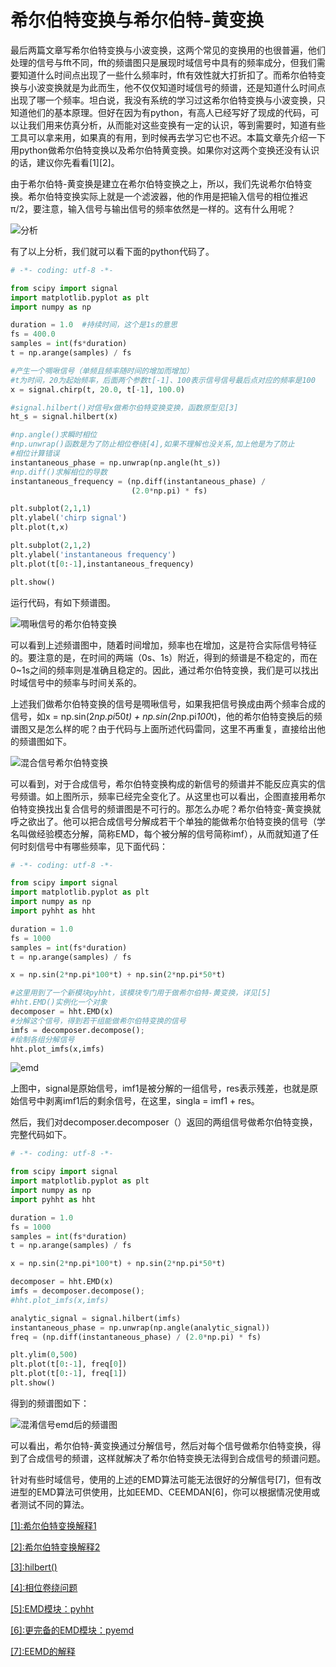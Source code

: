# 希尔伯特变换与希尔伯特-黄变换

最后两篇文章写希尔伯特变换与小波变换，这两个常见的变换用的也很普遍，他们处理的信号与fft不同，fft的频谱图只是展现时域信号中具有的频率成分，但我们需要知道什么时间点出现了一些什么频率时，fft有效性就大打折扣了。而希尔伯特变换与小波变换就是为此而生，他不仅仅知道时域信号的频谱，还是知道什么时间点出现了哪一个频率。坦白说，我没有系统的学习过这希尔伯特变换与小波变换，只知道他们的基本原理。但好在因为有python，有高人已经写好了现成的代码，可以让我们用来仿真分析，从而能对这些变换有一定的认识，等到需要时，知道有些工具可以拿来用，如果真的有用，到时候再去学习它也不迟。本篇文章先介绍一下用python做希尔伯特变换以及希尔伯特黄变换。如果你对这两个变换还没有认识的话，建议你先看看[1][2]。

由于希尔伯特-黄变换是建立在希尔伯特变换之上，所以，我们先说希尔伯特变换。希尔伯特变换实际上就是一个滤波器，他的作用是把输入信号的相位推迟π/2，要注意，输入信号与输出信号的频率依然是一样的。这有什么用呢？

![分析](https://github.com/liuhao1946/embedded-software-module/blob/master/%E7%94%A8python%E5%AF%B9%E4%BF%A1%E5%8F%B7%E8%BF%9B%E8%A1%8C%E4%BB%BF%E7%9C%9F%E5%88%86%E6%9E%90/png/%E5%B8%8C%E5%B0%94%E4%BC%AF%E7%89%B9%E5%8F%98%E6%8D%A2%E4%B8%8E%E5%B8%8C%E5%B0%94%E4%BC%AF%E7%89%B9%E9%BB%84%E5%8F%98%E6%8D%A2/%E5%88%86%E6%9E%90.png)

有了以上分析，我们就可以看下面的python代码了。

```python
# -*- coding: utf-8 -*-

from scipy import signal
import matplotlib.pyplot as plt
import numpy as np

duration = 1.0  #持续时间，这个是1s的意思
fs = 400.0   
samples = int(fs*duration)
t = np.arange(samples) / fs

#产生一个啁啾信号（单频且频率随时间的增加而增加）
#t为时间，20为起始频率，后面两个参数t[-1]、100表示信号信号最后点对应的频率是100
x = signal.chirp(t, 20.0, t[-1], 100.0)

#signal.hilbert()对信号x做希尔伯特变换变换，函数原型见[3]
ht_s = signal.hilbert(x)

#np.angle()求瞬时相位
#np.unwrap()函数是为了防止相位卷绕[4],如果不理解也没关系,加上他是为了防止
#相位计算错误
instantaneous_phase = np.unwrap(np.angle(ht_s))
#np.diff()求解相位的导数
instantaneous_frequency = (np.diff(instantaneous_phase) /
                           (2.0*np.pi) * fs)

plt.subplot(2,1,1)
plt.ylabel('chirp signal')
plt.plot(t,x)

plt.subplot(2,1,2)
plt.ylabel('instantaneous frequency')
plt.plot(t[0:-1],instantaneous_frequency)

plt.show()
```

运行代码，有如下频谱图。

![啁啾信号的希尔伯特变换](https://github.com/liuhao1946/embedded-software-module/blob/master/%E7%94%A8python%E5%AF%B9%E4%BF%A1%E5%8F%B7%E8%BF%9B%E8%A1%8C%E4%BB%BF%E7%9C%9F%E5%88%86%E6%9E%90/png/%E5%B8%8C%E5%B0%94%E4%BC%AF%E7%89%B9%E5%8F%98%E6%8D%A2%E4%B8%8E%E5%B8%8C%E5%B0%94%E4%BC%AF%E7%89%B9%E9%BB%84%E5%8F%98%E6%8D%A2/%E5%95%81%E5%95%BE%E4%BF%A1%E5%8F%B7%E5%B8%8C%E5%B0%94%E4%BC%AF%E7%89%B9%E5%8F%98%E6%8D%A2%E9%A2%91%E8%B0%B1%E5%9B%BE.png)

可以看到上述频谱图中，随着时间增加，频率也在增加，这是符合实际信号特征的。要注意的是，在时间的两端（0s、1s）附近，得到的频谱是不稳定的，而在0~1s之间的频率则是准确且稳定的。因此，通过希尔伯特变换，我们是可以找出时域信号中的频率与时间关系的。

上述我们做希尔伯特变换的信号是啁啾信号，如果我把信号换成由两个频率合成的信号，如x = np.sin(2*np.pi*50*t) +  np.sin(2*np.pi*100*t)，他的希尔伯特变换后的频谱图又是怎么样的呢？由于代码与上面所述代码雷同，这里不再重复，直接给出他的频谱图如下。

![混合信号希尔伯特变换](https://github.com/liuhao1946/embedded-software-module/blob/master/%E7%94%A8python%E5%AF%B9%E4%BF%A1%E5%8F%B7%E8%BF%9B%E8%A1%8C%E4%BB%BF%E7%9C%9F%E5%88%86%E6%9E%90/png/%E5%B8%8C%E5%B0%94%E4%BC%AF%E7%89%B9%E5%8F%98%E6%8D%A2%E4%B8%8E%E5%B8%8C%E5%B0%94%E4%BC%AF%E7%89%B9%E9%BB%84%E5%8F%98%E6%8D%A2/%E6%B7%B7%E5%90%88%E4%BF%A1%E5%8F%B7%E5%B8%8C%E5%B0%94%E4%BC%AF%E7%89%B9%E5%8F%98%E6%8D%A2%E9%A2%91%E8%B0%B1%E5%9B%BE.png)

可以看到，对于合成信号，希尔伯特变换构成的新信号的频谱并不能反应真实的信号频谱。如上图所示，频率已经完全变化了。从这里也可以看出，企图直接用希尔伯特变换找出复合信号的频谱图是不可行的。那怎么办呢？希尔伯特变-黄变换就呼之欲出了。他可以把合成信号分解成若干个单独的能做希尔伯特变换的信号（学名叫做经验模态分解，简称EMD，每个被分解的信号简称imf），从而就知道了任何时刻信号中有哪些频率，见下面代码：

```python
# -*- coding: utf-8 -*-

from scipy import signal
import matplotlib.pyplot as plt
import numpy as np
import pyhht as hht

duration = 1.0
fs = 1000
samples = int(fs*duration)
t = np.arange(samples) / fs

x = np.sin(2*np.pi*100*t) + np.sin(2*np.pi*50*t)

#这里用到了一个新模块pyhht，该模块专门用于做希尔伯特-黄变换，详见[5]
#hht.EMD()实例化一个对象
decomposer = hht.EMD(x)
#分解这个信号，得到若干组能做希尔伯特变换的信号
imfs = decomposer.decompose();
#绘制各组分解信号
hht.plot_imfs(x,imfs)
```

![emd](https://github.com/liuhao1946/embedded-software-module/blob/master/%E7%94%A8python%E5%AF%B9%E4%BF%A1%E5%8F%B7%E8%BF%9B%E8%A1%8C%E4%BB%BF%E7%9C%9F%E5%88%86%E6%9E%90/png/%E5%B8%8C%E5%B0%94%E4%BC%AF%E7%89%B9%E5%8F%98%E6%8D%A2%E4%B8%8E%E5%B8%8C%E5%B0%94%E4%BC%AF%E7%89%B9%E9%BB%84%E5%8F%98%E6%8D%A2/emd.png)

上图中，signal是原始信号，imf1是被分解的一组信号，res表示残差，也就是原始信号中剥离imf1后的剩余信号，在这里，singla = imf1 + res。

然后，我们对decomposer.decomposer（）返回的两组信号做希尔伯特变换，完整代码如下。

```python
# -*- coding: utf-8 -*-

from scipy import signal
import matplotlib.pyplot as plt
import numpy as np
import pyhht as hht

duration = 1.0
fs = 1000
samples = int(fs*duration)
t = np.arange(samples) / fs

x = np.sin(2*np.pi*100*t) + np.sin(2*np.pi*50*t)

decomposer = hht.EMD(x)
imfs = decomposer.decompose();
#hht.plot_imfs(x,imfs)

analytic_signal = signal.hilbert(imfs)
instantaneous_phase = np.unwrap(np.angle(analytic_signal))
freq = (np.diff(instantaneous_phase) / (2.0*np.pi) * fs)

plt.ylim(0,500)
plt.plot(t[0:-1], freq[0])
plt.plot(t[0:-1], freq[1])
plt.show()
```

得到的频谱图如下：

![混淆信号emd后的频谱图](https://github.com/liuhao1946/embedded-software-module/blob/master/%E7%94%A8python%E5%AF%B9%E4%BF%A1%E5%8F%B7%E8%BF%9B%E8%A1%8C%E4%BB%BF%E7%9C%9F%E5%88%86%E6%9E%90/png/%E5%B8%8C%E5%B0%94%E4%BC%AF%E7%89%B9%E5%8F%98%E6%8D%A2%E4%B8%8E%E5%B8%8C%E5%B0%94%E4%BC%AF%E7%89%B9%E9%BB%84%E5%8F%98%E6%8D%A2/emd%E9%A2%91%E8%B0%B1%E5%9B%BE.png)

可以看出，希尔伯特-黄变换通过分解信号，然后对每个信号做希尔伯特变换，得到了合成信号的频谱，这样就解决了希尔伯特变换无法得到合成信号的频谱问题。

针对有些时域信号，使用的上述的EMD算法可能无法很好的分解信号[7]，但有改进型的EMD算法可供使用，比如EEMD、CEEMDAN[6]，你可以根据情况使用或者测试不同的算法。

[[1]:希尔伯特变换解释1](https://www.zhihu.com/question/30372795)

[[2]:希尔伯特变换解释2](https://blog.csdn.net/qq_42688495/article/details/106961315)

[[3]:hilbert()](https://docs.scipy.org/doc/scipy/reference/reference/generated/scipy.signal.hilbert.html#scipy.signal.hilbert)

[[4]:相位卷绕问题](https://blog.csdn.net/lishuhuakai/article/details/78812540)

[[5]:EMD模块：pyhht](https://pyhht.readthedocs.io/en/latest/apiref/pyhht.html)

[[6]:更完备的EMD模块：pyemd](https://pyemd.readthedocs.io/en/latest/eemd.html)

[[7]:EEMD的解释](https://blog.csdn.net/liu_xiao_cheng/article/details/83897034)
